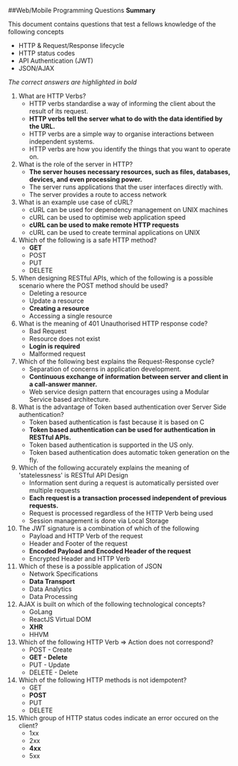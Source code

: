 ##Web/Mobile Programming Questions
**Summary**

This document contains questions that test a fellows knowledge of the following concepts

- HTTP & Request/Response lifecycle
- HTTP status codes
- API Authentication (JWT)
- JSON/AJAX

_The correct answers are highlighted in bold_

1. What are HTTP Verbs?
	- HTTP verbs standardise a way of informing the client about the result of its request.
	- **HTTP verbs tell the server what to do with the data identified by the URL.**
	- HTTP verbs are a simple way to organise interactions between independent systems.
	- HTTP verbs are how you identify the things that you want to operate on.
2. What is the role of the server in HTTP?
	- **The server houses necessary resources, such as files, databases, devices, and even processing power.**
	- The server runs applications that the user interfaces directly with.
	- The server provides a route to access network
3. What is an example use case of cURL?
	- cURL can be used for dependency management on UNIX machines
	- cURL can be used to optimise web application speed
	- **cURL can be used to make remote HTTP requests**
	- cURL can be used to create terminal applications on UNIX
4. Which of the following is a safe HTTP method?
	- **GET**
	- POST
	- PUT
	- DELETE
5. When designing RESTful APIs, which of the following is a possible scenario where the POST method should be used?
	- Deleting a resource
	- Update a resource
	- **Creating a resource**
	- Accessing a single resource
6. What is the meaning of 401 Unauthorised HTTP response code?
	- Bad Request
	- Resource does not exist
	- **Login is required**
	- Malformed request
7. Which of the following best explains the Request-Response cycle?
	- Separation of concerns in application development.
	- **Continuous exchange of information between server and client in a call-answer manner.**
	- Web service design pattern that encourages using a Modular Service based architecture.
8. What is the advantage of Token based authentication over Server Side authentication?
	- Token based authentication is fast because it is based on C
	- **Token based authentication can be used for authentication in RESTful APIs.**
	- Token based authentication is supported in the US only.
	- Token based authentication does automatic token generation on the fly.
9. Which of the following accurately explains the meaning of 'statelessness' is RESTful API Design
	- Information sent during a request is automatically persisted over multiple requests
	- **Each request is a transaction processed independent of previous requests.**
	- Request is processed regardless of the HTTP Verb being used
	- Session management is done via Local Storage
11. The JWT signature is a combination of which of the following
	- Payload and HTTP Verb of the request
	- Header and Footer of the request
	- **Encoded Payload and Encoded Header of the request**
	- Encrypted Header and HTTP Verb
12. Which of these is a possible application of JSON
	- Network Specifications
	- **Data Transport**
	- Data Analytics
	- Data Processing
13. AJAX is built on which of the following technological concepts?
	- GoLang
	- ReactJS Virtual DOM
	- **XHR**
	- HHVM
14. Which of the following HTTP Verb => Action does not correspond?
	- POST - Create
	- **GET - Delete**
	- PUT - Update
	- DELETE - Delete
15. Which of the following HTTP methods is not idempotent?
	- GET
	- **POST**
	- PUT
	- DELETE
16. Which group of HTTP status codes indicate an error occured on the client?
	- 1xx
	- 2xx
	- **4xx**
	- 5xx
